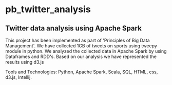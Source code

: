 # pb_twitter_analysis

## Twitter data analysis using Apache Spark

This project has been implemented as part of 'Principles of Big Data Management'. We have collected 1GB of tweets on sports using tweepy module in python. We analyzed the collected data in Apache Spark by using Dataframes and RDD's. Based on our analysis we have represented the results using d3.js

Tools and Technologies: Python, Apache Spark, Scala, SQL, HTML, css, d3.js, Intellij.
